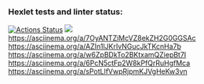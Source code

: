 ### Hexlet tests and linter status:
[![Actions Status](https://github.com/FooXeeD/python-project-49/actions/workflows/hexlet-check.yml/badge.svg)](https://github.com/FooXeeD/python-project-49/actions)
<a href="https://codeclimate.com/github/FooXeeD/python-project-49/maintainability"><img src="https://api.codeclimate.com/v1/badges/674c62326758c6382524/maintainability" /></a>
https://asciinema.org/a/7OyANTZiMcVZ8ekZH2G0GGSAc
https://asciinema.org/a/AZIn1lJKrIvNGucJkTKcnHa7b
https://asciinema.org/a/w6ZpBDkTo2BKtxamQZiepBt7I
https://asciinema.org/a/6PcN5ctFp2W8kPfQrRuHgfMca
https://asciinema.org/a/sPotLlfVwpRjpmKJVgHeKw3vn
